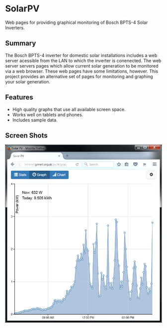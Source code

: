 # SolarPV
Web pages for providing graphical monitoring of Bosch BPTS-4 Solar Inverters.

## Summary
The Bosch BPTS-4 inverter for domestic solar installations includes a web server acessible from the LAN to which the inverter is conenected. The web server servers pages which allow current solar generation to be monitored via a web browser. These web pages have some limitations, however. This project provides an alternative set of pages for monitoring and graphing your solar generation.
## Features
* High quality graphs that use all available screen space.
* Works well on tablets and phones.
* Includes sample data.
## Screen Shots
![Alt text](screendumps/PVGraph.png?raw=true "PV Graph")
